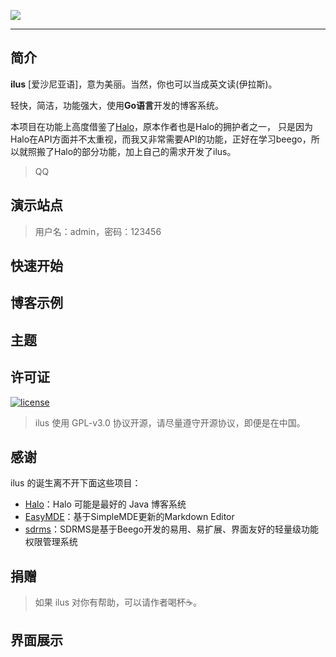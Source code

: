 ![](http://image.igerm.cn/img/20190325095035.png)

> 



------------------------------


## 简介

**ilus** [爱沙尼亚语]，意为美丽。当然，你也可以当成英文读(伊拉斯)。

轻快，简洁，功能强大，使用**Go语言**开发的博客系统。

本项目在功能上高度借鉴了[Halo](https://github.com/halo-dev/halo)，原本作者也是Halo的拥护者之一，
只是因为Halo在API方面并不太重视，而我又非常需要API的功能，正好在学习beego，所以就照搬了Halo的部分功能，加上自己的需求开发了ilus。

> QQ

## 演示站点


> 用户名：admin，密码：123456

## 快速开始




## 博客示例


## 主题



## 许可证

[![license](https://img.shields.io/github/license/ruibaby/halo.svg?style=flat-square)](https://github.com/ruibaby/halo/blob/master/LICENSE)

> ilus 使用 GPL-v3.0 协议开源，请尽量遵守开源协议，即便是在中国。

## 感谢

ilus 的诞生离不开下面这些项目：

- [Halo](https://github.com/halo-dev/halo)：Halo 可能是最好的 Java 博客系统
- [EasyMDE](https://github.com/RIP21/react-simplemde-editor)：基于SimpleMDE更新的Markdown Editor
- [sdrms](https://github.com/lhtzbj12/sdrms)：SDRMS是基于Beego开发的易用、易扩展、界面友好的轻量级功能权限管理系统

## 捐赠

> 如果 ilus 对你有帮助，可以请作者喝杯☕️。



## 界面展示

